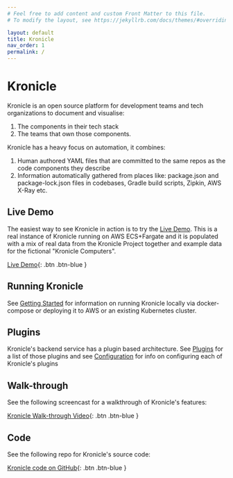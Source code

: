 ```yaml
---
# Feel free to add content and custom Front Matter to this file.
# To modify the layout, see https://jekyllrb.com/docs/themes/#overriding-theme-defaults

layout: default
title: Kronicle
nav_order: 1
permalink: /
---
```


# Kronicle

Kronicle is an open source platform for development teams and tech organizations to document and visualise: 

1. The components in their tech stack 
2. The teams that own those components.  

Kronicle has a heavy focus on automation, it combines: 

1. Human authored YAML files that are committed to the same repos as the code components they describe
2. Information automatically gathered from places like: package.json and package-lock.json files in codebases, Gradle build scripts, Zipkin, AWS X-Ray etc.


## Live Demo

The easiest way to see Kronicle in action is to try the [Live Demo](https://demo.kronicle.tech). This is a real 
instance of Kronicle running on AWS ECS+Fargate and it is populated with a mix of real data from the Kronicle Project 
together and example data for the fictional "Kronicle Computers".

[Live Demo](https://demo.kronicle.tech){: .btn .btn-blue }


## Running Kronicle

See [Getting Started](/getting-started) for information on running Kronicle locally via docker-compose or deploying it 
to AWS or an existing Kubernetes cluster.  


## Plugins

Kronicle's backend service has a plugin based architecture.  See [Plugins](/plugins)
for a list of those plugins and see [Configuration](/configuration) for info on configuring each of Kronicle's plugins


## Walk-through

See the following screencast for a walkthrough of Kronicle's features:

[Kronicle Walk-through Video](https://youtu.be/xNvoxBmMQdk){: .btn .btn-blue }


## Code

See the following repo for Kronicle's source code:

[Kronicle code on GitHub](https://github.com/kronicle-tech/kronicle){: .btn .btn-blue }
